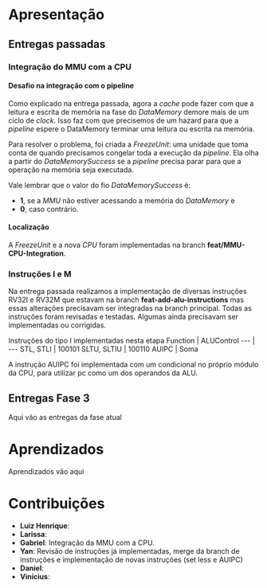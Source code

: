 # Apresentação

## Entregas passadas

### Integração do MMU com a CPU

#### Desafio na integração com o pipeline

Como explicado na entrega passada, agora a _cache_ pode fazer com que a leitura e escrita de memória na fase do _DataMemory_ demore mais de um ciclo de _clock_. Isso faz com que precisemos de um hazard para que a _pipeline_ espere o DataMemory terminar uma leitura ou escrita na memória.

Para resolver o problema, foi criada a _FreezeUnit_: uma unidade que toma conta de quando precisamos congelar toda a execução da _pipeline_. Ela olha a partir do _DataMemorySuccess_ se a _pipeline_ precisa parar para que a operação na memória seja executada.

Vale lembrar que o valor do fio _DataMemorySuccess_ é:

- **1**, se a _MMU_ não estiver acessando a memória do _DataMemory_ e
- **0**, caso contrário.

#### Localização

A _FreezeUnit_ e a nova _CPU_ foram implementadas na branch **feat/MMU-CPU-Integration**.

### Instruções I e M

Na entrega passada realizamos a implementação de diversas instruções RV32I e RV32M que estavam na branch **feat-add-alu-instructions** mas essas alterações precisavam ser integradas na branch principal. Todas as instruções foram revisadas e testadas. Algumas ainda precisavam ser implementadas ou corrigidas.

Instruções do tipo I implementadas nesta etapa 
Function | ALUControl
--- | ---
STL, STLI | 100101
SLTU, SLTIU | 100110
AUIPC | Soma

A instrução AUIPC foi implementada com um condicional no próprio módulo da CPU, para utilizar pc como um dos operandos da ALU.

## Entregas Fase 3

Aqui vão as entregas da fase atual

# Aprendizados

Aprendizados vão aqui

# Contribuições

- **Luiz Henrique**:
- **Larissa**:
- **Gabriel**: Integração da MMU com a CPU.
- **Yan**: Revisão de instruções já implementadas, merge da branch de instruções e implementação de novas instruções (set less e AUIPC)
- **Daniel**:
- **Vinícius**:
